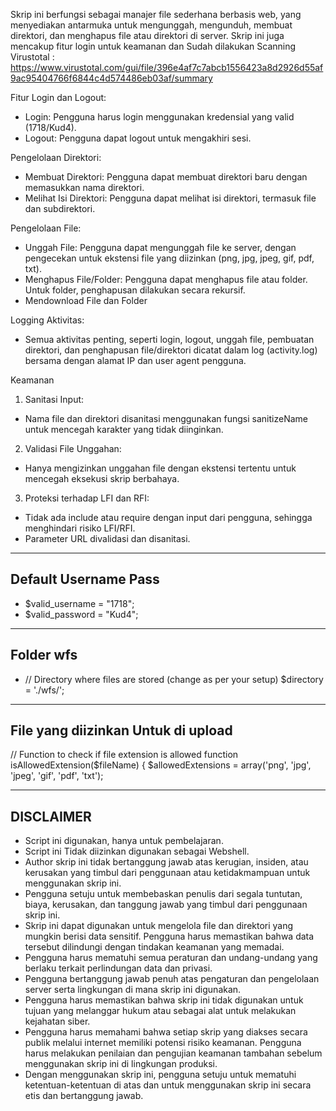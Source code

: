 Skrip ini berfungsi sebagai manajer file sederhana berbasis web, yang menyediakan antarmuka untuk mengunggah, mengunduh, membuat direktori, dan menghapus file atau direktori di server. Skrip ini juga mencakup fitur login untuk keamanan dan Sudah dilakukan Scanning Virustotal : https://www.virustotal.com/gui/file/396e4af7c7abcb1556423a8d2926d55af9ac95404766f6844c4d574486eb03af/summary

Fitur
Login dan Logout:

- Login: Pengguna harus login menggunakan kredensial yang valid (1718/Kud4).
- Logout: Pengguna dapat logout untuk mengakhiri sesi.

Pengelolaan Direktori:

- Membuat Direktori: Pengguna dapat membuat direktori baru dengan memasukkan nama direktori.
- Melihat Isi Direktori: Pengguna dapat melihat isi direktori, termasuk file dan subdirektori.

Pengelolaan File:

- Unggah File: Pengguna dapat mengunggah file ke server, dengan pengecekan untuk ekstensi file yang diizinkan (png, jpg, jpeg, gif, pdf, txt).
- Menghapus File/Folder: Pengguna dapat menghapus file atau folder. Untuk folder, penghapusan dilakukan secara rekursif.
- Mendownload File dan Folder

Logging Aktivitas:

- Semua aktivitas penting, seperti login, logout, unggah file, pembuatan direktori, dan penghapusan file/direktori dicatat dalam log (activity.log) bersama dengan alamat IP dan user agent pengguna.

Keamanan

1. Sanitasi Input:

- Nama file dan direktori disanitasi menggunakan fungsi sanitizeName untuk mencegah karakter yang tidak diinginkan.

2. Validasi File Unggahan:

- Hanya mengizinkan unggahan file dengan ekstensi tertentu untuk mencegah eksekusi skrip berbahaya.

3. Proteksi terhadap LFI dan RFI:

- Tidak ada include atau require dengan input dari pengguna, sehingga menghindari risiko LFI/RFI.
- Parameter URL divalidasi dan disanitasi.

-----------------
Default Username Pass 
-----------------

- $valid_username = "1718";
- $valid_password = "Kud4";

-----------------
Folder wfs
-----------------
- // Directory where files are stored (change as per your setup)
$directory = './wfs/';

-----------------
File yang diizinkan Untuk di upload
-----------------
// Function to check if file extension is allowed
function isAllowedExtension($fileName) {
    $allowedExtensions = array('png', 'jpg', 'jpeg', 'gif', 'pdf', 'txt');


--------------
DISCLAIMER
--------------
- Script ini digunakan, hanya untuk pembelajaran.
- Script ini Tidak diizinkan digunakan sebagai Webshell.
- Author skrip ini tidak bertanggung jawab atas kerugian, insiden, atau kerusakan yang timbul dari penggunaan atau ketidakmampuan untuk menggunakan skrip ini.
- Pengguna setuju untuk membebaskan penulis dari segala tuntutan, biaya, kerusakan, dan tanggung jawab yang timbul dari penggunaan skrip ini.
- Skrip ini dapat digunakan untuk mengelola file dan direktori yang mungkin berisi data sensitif. Pengguna harus memastikan bahwa data tersebut dilindungi dengan tindakan keamanan yang memadai.
- Pengguna harus mematuhi semua peraturan dan undang-undang yang berlaku terkait perlindungan data dan privasi.
- Pengguna bertanggung jawab penuh atas pengaturan dan pengelolaan server serta lingkungan di mana skrip ini digunakan.
- Pengguna harus memastikan bahwa skrip ini tidak digunakan untuk tujuan yang melanggar hukum atau sebagai alat untuk melakukan kejahatan siber.
- Pengguna harus memahami bahwa setiap skrip yang diakses secara publik melalui internet memiliki potensi risiko keamanan. Pengguna harus melakukan penilaian dan pengujian keamanan tambahan sebelum menggunakan skrip ini di lingkungan produksi.
- Dengan menggunakan skrip ini, pengguna setuju untuk mematuhi ketentuan-ketentuan di atas dan untuk menggunakan skrip ini secara etis dan bertanggung jawab.

